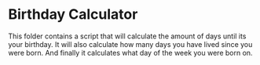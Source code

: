 # Birthday Calculator
This folder contains a script that will calculate the amount of days until its your birthday.
It will also calculate how many days you have lived since you were born.
And finally it calculates what day of the week you were born on.
